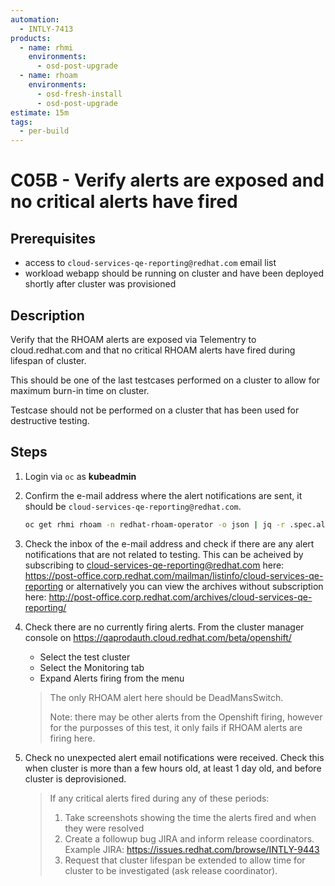 ```yaml
---
automation:
  - INTLY-7413
products:
  - name: rhmi
    environments:
      - osd-post-upgrade
  - name: rhoam
    environments:
      - osd-fresh-install
      - osd-post-upgrade
estimate: 15m
tags:
  - per-build
---
```


# C05B - Verify alerts are exposed and no critical alerts have fired

## Prerequisites

- access to `cloud-services-qe-reporting@redhat.com` email list
- workload webapp should be running on cluster and have been deployed shortly after cluster was provisioned

## Description

Verify that the RHOAM alerts are exposed via Telementry to cloud.redhat.com and that no critical RHOAM alerts have fired during lifespan of cluster.

This should be one of the last testcases performed on a cluster to allow for maximum burn-in time on cluster.

Testcase should not be performed on a cluster that has been used for destructive testing.

## Steps

1. Login via `oc` as **kubeadmin**

2. Confirm the e-mail address where the alert notifications are sent, it should be `cloud-services-qe-reporting@redhat.com`.

   ```bash
   oc get rhmi rhoam -n redhat-rhoam-operator -o json | jq -r .spec.alertingEmailAddress
   ```

3. Check the inbox of the e-mail address and check if there are any alert notifications that are not related to testing. This can be acheived by subscribing to cloud-services-qe-reporting@redhat.com here: https://post-office.corp.redhat.com/mailman/listinfo/cloud-services-qe-reporting or alternatively you can view the archives without subscription here: http://post-office.corp.redhat.com/archives/cloud-services-qe-reporting/

4. Check there are no currently firing alerts. From the cluster manager console on https://qaprodauth.cloud.redhat.com/beta/openshift/

   - Select the test cluster
   - Select the Monitoring tab
   - Expand Alerts firing from the menu

   > The only RHOAM alert here should be DeadMansSwitch.
   >
   > Note: there may be other alerts from the Openshift firing, however for the purposses of this test, it only fails if RHOAM alerts are firing here.

5. Check no unexpected alert email notifications were received. Check this when cluster is more than a few hours old, at least 1 day old, and before cluster is deprovisioned.
   > If any critical alerts fired during any of these periods:
   >
   > 1. Take screenshots showing the time the alerts fired and when they were resolved
   > 2. Create a followup bug JIRA and inform release coordinators. Example JIRA: https://issues.redhat.com/browse/INTLY-9443
   > 3. Request that cluster lifespan be extended to allow time for cluster to be investigated (ask release coordinator).